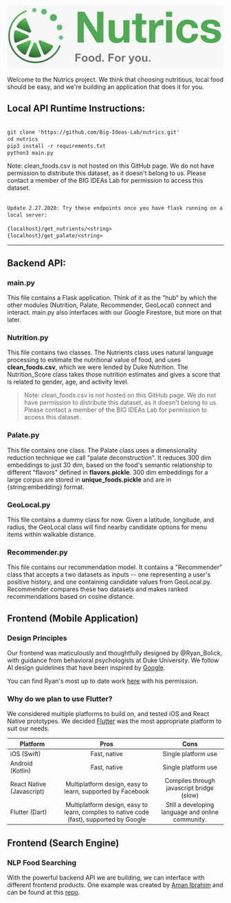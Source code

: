 ![alt text](Logo.png "Title")

Welcome to the Nutrics project. We think that choosing nutritious, local food should be easy, and we're building an application that does it for you.

## Local API Runtime Instructions:


```

git clone 'https://github.com/Big-Ideas-Lab/nutrics.git'
cd nutrics
pip3 install -r requirements.txt
python3 main.py
```

Note: clean_foods.csv is not hosted on this GitHub page. We do not have permission to distribute this dataset, as it doesn't belong to us. Please contact a member of the BIG IDEAs Lab for permission to access this dataset.

```

Update 2.27.2020: Try these endpoints once you have flask running on a local server:

{localhost}/get_nutrients/<string>
{localhost}/get_palate/<string>
```

-------------

## **Backend API:**

### main.py

This file contains a Flask application. Think of it as the "hub" by which the other modules (Nutrition, Palate, Recommender, GeoLocal) connect and interact. main.py also interfaces with our Google Firestore, but more on that later.


### Nutrition.py

This file contains two classes. The Nutrients class uses natural language processing to estimate the nutritional value of food, and uses **clean_foods.csv**, which we were lended by Duke Nutrition. The Nutrition_Score class takes those nutrition estimates and gives a score that is related to gender, age, and activity level.

> Note: clean_foods.csv is not hosted on this GitHub page. We do not have permission to distribute this dataset, as it doesn't belong to us. Please contact a member of the BIG IDEAs Lab for permission to access this dataset.

### Palate.py

This file contains one class. The Palate class uses a dimensionality reduction technique we call "palate deconstruction". It reduces 300 dim embeddings to just 30 dim, based on the food's semantic relationship to different "flavors" defined in **flavors.pickle**. 300 dim embeddings for a large corpus are stored in **unique_foods.pickle** and are in {string:embedding} format.

### GeoLocal.py

This file contains a dummy class for now. Given a latitude, longitude, and radius, the GeoLocal class will find nearby candidate options for menu items within walkable distance.

### Recommender.py

This file contains our recommendation model. It contains a "Recommender" class that accepts a two datasets as inputs -- one representing a user's positive history, and one containing candidate values from GeoLocal.py. Recommender compares these two datasets and makes ranked recommendations based on cosine distance.

## Frontend (Mobile Application)

### Design Principles

Our frontend was maticulously and thoughtfully designed by @Ryan_Bolick, with guidance from behavioral psychologists at Duke University. We follow AI design guidelines that have been inspired by [Google](https://pair.withgoogle.com/).

You can find Ryan's most up to date work [here](https://gallery.io/projects/MCHbtQVoQ2HCZYjYt-pwv8Nr/files/MCHXG950YxofXVKr92LnNIc6) with his permission.

### Why do we plan to use Flutter?

We considered multiple platforms to build on, and tested iOS and React Native prototypes. We decided [Flutter](https://flutter.dev/) was the most appropriate platform to suit our needs. 

| Platform        | Pros           | Cons  |
| ------------- |:-------------:| :-----:|
| iOS (Swift)    | Fast, native | Single platform use |
| Android (Kotlin)      | Fast, native      |   Single platform use |
| React Native (Javascript) | Multiplatform design, easy to learn, supported by Facebook      | Compiles through javascript bridge (slow) |
| Flutter (Dart) | Multiplatform design, easy to learn, compiles to native code (fast), supported by Google | Still a developing language and online community. 

## Frontend (Search Engine)

### NLP Food Searching

With the powerful backend API we are building, we can interface with different frontend products. One example was created by [Aman Ibrahim](https://github.com/orgs/Big-Ideas-Lab/people/amanmibra) and can be found at this [repo](https://github.com/Big-Ideas-Lab/nutrics-search-webapp).
